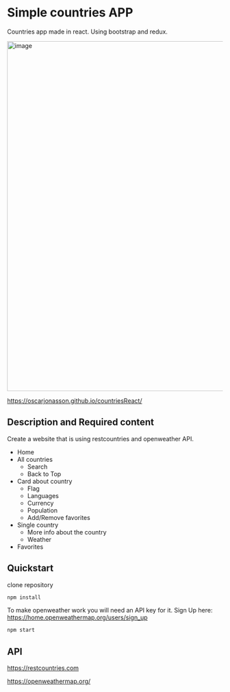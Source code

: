 # Simple countries APP

Countries app made in react.
Using bootstrap and redux.

<img width="817" alt="image" src="https://user-images.githubusercontent.com/98033579/192243167-0123b777-f314-4208-85ed-35f0a0541847.png">

https://oscarjonasson.github.io/countriesReact/

## Description and Required content

Create a website that is using restcountries and openweather API.

- Home
- All countries
  - Search
  - Back to Top
- Card about country
  - Flag
  - Languages
  - Currency
  - Population
  - Add/Remove favorites
- Single country
  - More info about the country
  - Weather
- Favorites

## Quickstart

clone repository

```sh
npm install
```
To make openweather work you will need an API key for it.
Sign Up here:
https://home.openweathermap.org/users/sign_up


```sh
npm start
```

## API

https://restcountries.com

https://openweathermap.org/
